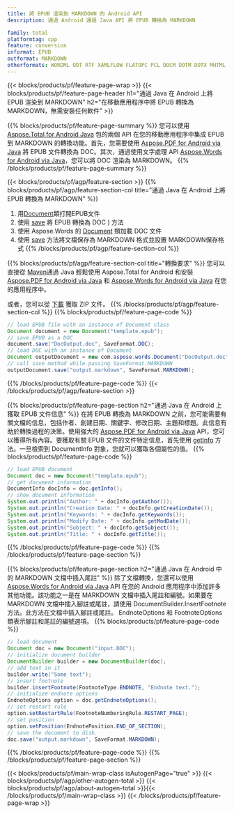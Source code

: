 ```yaml
---
title: 將 EPUB 渲染到 MARKDOWN 的 Android API
description: 通過 Android 通過 Java API 將 EPUB 轉換為 MARKDOWN

family: total
platformtag: cpp
feature: conversion
informat: EPUB
outformat: MARKDOWN
otherformats: WORDML ODT RTF XAMLFLOW FLATOPC PCL DOCM DOTM DOTX MHTML OTT DOT
---
```

{{< blocks/products/pf/feature-page-wrap >}}
{{< blocks/products/pf/feature-page-header h1="通過 Java 在 Android 上將 EPUB 渲染到 MARKDOWN" h2="在移動應用程序中將 EPUB 轉換為 MARKDOWN，無需安裝任何軟件" >}}

{{% blocks/products/pf/feature-page-summary %}}
您可以使用 [Aspose.Total for Android Java](https://products.aspose.com/total/android-java/) 包的兩個 API 在您的移動應用程序中集成 EPUB 到 MARKDOWN 的轉換功能。首先，您需要使用 [Aspose.PDF for Android via Java](https://products.aspose.com/pdf/android-java/) 將 EPUB 文件轉換為 DOC。其次，通過使用文字處理 API [Aspose.Words for Android via Java](https://products.aspose.com/words/android-java/)，您可以將 DOC 渲染為 MARKDOWN。 
{{% /blocks/products/pf/feature-page-summary  %}}

{{< blocks/products/pf/agp/feature-section >}}
{{% blocks/products/pf/agp/feature-section-col title="通過 Java 在 Android 上將 EPUB 轉換為 MARKDOWN" %}}
1. 用[Document](https://reference.aspose.com/pdf/java/com.aspose.pdf/Document)類打開EPUB文件
2. 使用 [save](https://reference.aspose.com/pdf/java/com.aspose.pdf/Document#save-java.lang.String-com.aspose.pdf.SaveOptions-) 將 EPUB 轉換為 DOC ) 方法
3. 使用 Aspose.Words 的 [Document](https://reference.aspose.com/words/java/com.aspose.words/Document) 類加載 DOC 文件
4. 使用 [save](https://reference.aspose.com/words/java/com.aspose.words/Document#save(java.lang.String,int)) 方法將文檔保存為 MARKDOWN 格式並設置 MARKDOWN保存格式
{{% /blocks/products/pf/agp/feature-section-col %}}

{{% blocks/products/pf/agp/feature-section-col title="轉換要求" %}}
您可以直接從 [Maven](https://releases.aspose.com/total/java/)通過 Java 輕鬆使用 Aspose.Total for Android 和安裝 [Aspose.PDF for Android via Java](https://docs.aspose.com/pdf/androidjava/installation/) 和 [Aspose.Words for Android via Java](https://docs.aspose.com/words/java/install-aspose-words-for-android-via-java/#install-asposewords-for-android-via-java-from-maven-repository) 在您的應用程序中。

或者，您可以從 [下載](https://releases.aspose.com/total/androidjava) 獲取 ZIP 文件。
{{% /blocks/products/pf/agp/feature-section-col %}}
{{% blocks/products/pf/feature-page-code %}}

```java
// load EPUB file with an instance of Document class
Document document = new Document("template.epub");
// save EPUB as a DOC 
document.save("DocOutput.doc", SaveFormat.DOC); 
// load DOC with an instance of Document
Document outputDocument = new com.aspose.words.Document("DocOutput.doc");
// call save method while passing SaveFormat.MARKDOWN
outputDocument.save("output.markdown", SaveFormat.MARKDOWN);   
```


{{% /blocks/products/pf/feature-page-code %}}
{{< /blocks/products/pf/agp/feature-section >}}

{{% blocks/products/pf/feature-page-section  h2="通過 Java 在 Android 上獲取 EPUB 文件信息" %}}
在將 EPUB 轉換為 MARKDOWN 之前，您可能需要有關文檔的信息，包括作者、創建日期、關鍵字、修改日期、主題和標題。此信息有助於轉換過程的決策。使用強大的 [Aspose.PDF for Android via Java](https://docs.aspose.com/pdf/androidjava/) API，您可以獲得所有內容。要獲取有關 EPUB 文件的文件特定信息，首先使用 [getInfo](https://參考.aspose.com/pdf/java/com.aspose.pdf/Document#getInfo--) 方法。一旦檢索到 DocumentInfo 對象，您就可以獲取各個屬性的值。
{{% blocks/products/pf/feature-page-code %}}

```java
// load EPUB document
Document doc = new Document("template.epub");
// get document information
DocumentInfo docInfo = doc.getInfo();
// show document information
System.out.println("Author: " + docInfo.getAuthor());
System.out.println("Creation Date: " + docInfo.getCreationDate());
System.out.println("Keywords: " + docInfo.getKeywords());
System.out.println("Modify Date: " + docInfo.getModDate());
System.out.println("Subject: " + docInfo.getSubject());
System.out.println("Title: " + docInfo.getTitle());
```

{{% /blocks/products/pf/feature-page-code  %}}
{{% /blocks/products/pf/feature-page-section %}}

{{% blocks/products/pf/feature-page-section  h2="通過 Java 在 Android 中的 MARKDOWN 文檔中插入尾註" %}}
除了文檔轉換，您還可以使用 [Aspose.Words for Android via Java](https://products.aspose.com/words/androidjava/) API 在您的 Android 應用程序中添加許多其他功能。該功能之一是在 MARKDOWN 文檔中插入尾註和編號。如果要在 MARKDOWN 文檔中插入腳註或尾註，請使用 DocumentBuilder.InsertFootnote 方法。此方法在文檔中插入腳註或尾註。 EndnoteOptions 和 FootnoteOptions 類表示腳註和尾註的編號選項。
{{% blocks/products/pf/feature-page-code %}}

```java
// load document
Document doc = new Document("input.DOC");
// initialize document builder
DocumentBuilder builder = new DocumentBuilder(doc);
// add text in it
builder.write("Some text");
// insert footnote
builder.insertFootnote(FootnoteType.ENDNOTE, "Endnote text.");
// initialize endnote options
EndnoteOptions option = doc.getEndnoteOptions();
// set restart rule
option.setRestartRule(FootnoteNumberingRule.RESTART_PAGE);
// set position
option.setPosition(EndnotePosition.END_OF_SECTION);
// save the document to disk.
doc.save("output.markdown", SaveFormat.MARKDOWN);  
```

{{% /blocks/products/pf/feature-page-code  %}}
{{% /blocks/products/pf/feature-page-section %}}

{{< blocks/products/pf/main-wrap-class isAutogenPage="true" >}}
{{< blocks/products/pf/agp/other-autogen-total >}}
{{< blocks/products/pf/agp/about-autogen-total >}}{{< /blocks/products/pf/main-wrap-class >}}
{{< /blocks/products/pf/feature-page-wrap >}}